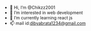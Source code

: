 - 👋 Hi, I’m @Chikzz2001
- 👀 I’m interested in web development
- 🌱 I’m currently learning react js
- 📫 mail id:dibyabrata1234@gmail.com

<!---
Chikzz2001/Chikzz2001 is a ✨ special ✨ repository because its `README.md` (this file) appears on your GitHub profile.
You can click the Preview link to take a look at your changes.
--->
